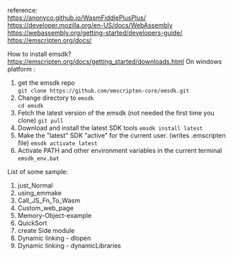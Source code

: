 
reference:<br />
https://anonyco.github.io/WasmFiddlePlusPlus/<br />
https://developer.mozilla.org/en-US/docs/WebAssembly<br />
https://webassembly.org/getting-started/developers-guide/<br />
https://emscripten.org/docs/<br />


How to install emsdk? <br />
https://emscripten.org/docs/getting_started/downloads.html
On windows platform :<br />
1. get the emsdk repo <br />
   `git clone https://github.com/emscripten-core/emsdk.git`
2. Change directory to `emsdk`   
   `cd emsdk`
3. Fetch the latest version of the emsdk (not needed the first time you clone)
   `git pull`
4. Download and install the latest SDK tools
  `emsdk install latest`
5. Make the "latest" SDK "active" for the current user. (writes .emscripten file)
   `emsdk activate latest`
6. Activate PATH and other environment variables in the current terminal
   `emsdk_env.bat`


List of some sample:

1. just_Normal
2. using_emmake
3. Call_JS_Fn_To_Wasm
4. Custom_web_page
5. Memory-Object-example
6. QuickSort
7. create Side module
8. Dynamic linking - dlopen
9. Dynamic linking - dynamicLibraries 
